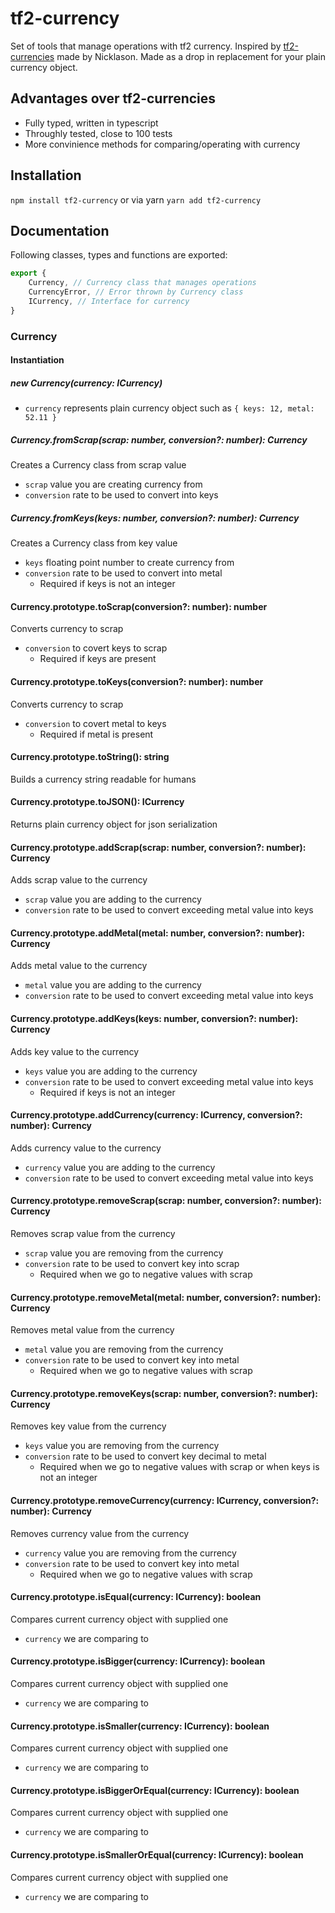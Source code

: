 # tf2-currency
Set of tools that manage operations with tf2 currency. Inspired by [tf2-currencies](https://github.com/Nicklason/node-tf2-currencies) made by Nicklason. Made as a drop in replacement for your plain currency object.

## Advantages over tf2-currencies
- Fully typed, written in typescript
- Throughly tested, close to 100 tests
- More convinience methods for comparing/operating with currency

## Installation
`npm install tf2-currency` or via yarn `yarn add tf2-currency`

## Documentation

Following classes, types and functions are exported:
```ts
export {
    Currency, // Currency class that manages operations
    CurrencyError, // Error thrown by Currency class
    ICurrency, // Interface for currency
}
```

### Currency
#### Instantiation
##### new Currency(currency: ICurrency)
- `currency` represents plain currency object such as `{ keys: 12, metal: 52.11 }`

##### Currency.fromScrap(scrap: number, conversion?: number): Currency
Creates a Currency class from scrap value
- `scrap` value you are creating currency from
- `conversion` rate to be used to convert into keys

##### Currency.fromKeys(keys: number, conversion?: number): Currency
Creates a Currency class from key value
- `keys` floating point number to create currency from
- `conversion` rate to be used to convert into metal
    - Required if keys is not an integer

#### Currency.prototype.toScrap(conversion?: number): number
Converts currency to scrap
- `conversion` to covert keys to scrap
    - Required if keys are present

#### Currency.prototype.toKeys(conversion?: number): number
Converts currency to scrap
- `conversion` to covert metal to keys
    - Required if metal is present

#### Currency.prototype.toString(): string
Builds a currency string readable for humans

#### Currency.prototype.toJSON(): ICurrency
Returns plain currency object for json serialization

#### Currency.prototype.addScrap(scrap: number, conversion?: number): Currency
Adds scrap value to the currency
- `scrap` value you are adding to the currency
- `conversion` rate to be used to convert exceeding metal value into keys

#### Currency.prototype.addMetal(metal: number, conversion?: number): Currency
Adds metal value to the currency
- `metal` value you are adding to the currency
- `conversion` rate to be used to convert exceeding metal value into keys

#### Currency.prototype.addKeys(keys: number, conversion?: number): Currency
Adds key value to the currency
- `keys` value you are adding to the currency
- `conversion` rate to be used to convert exceeding metal value into keys
    - Required if keys is not an integer

#### Currency.prototype.addCurrency(currency: ICurrency, conversion?: number): Currency
Adds currency value to the currency
- `currency` value you are adding to the currency
- `conversion` rate to be used to convert exceeding metal value into keys

#### Currency.prototype.removeScrap(scrap: number, conversion?: number): Currency
Removes scrap value from the currency
- `scrap` value you are removing from the currency
- `conversion` rate to be used to convert key into scrap
    - Required when we go to negative values with scrap

#### Currency.prototype.removeMetal(metal: number, conversion?: number): Currency
Removes metal value from the currency
- `metal` value you are removing from the currency
- `conversion` rate to be used to convert key into metal
    - Required when we go to negative values with scrap

#### Currency.prototype.removeKeys(scrap: number, conversion?: number): Currency
Removes key value from the currency
- `keys` value you are removing from the currency
- `conversion` rate to be used to convert key decimal to metal
    - Required when we go to negative values with scrap or when keys is not an integer

#### Currency.prototype.removeCurrency(currency: ICurrency, conversion?: number): Currency
Removes currency value from the currency
- `currency` value you are removing from the currency
- `conversion` rate to be used to convert key into metal
    - Required when we go to negative values with scrap

#### Currency.prototype.isEqual(currency: ICurrency): boolean
Compares current currency object with supplied one
- `currency` we are comparing to

#### Currency.prototype.isBigger(currency: ICurrency): boolean
Compares current currency object with supplied one
- `currency` we are comparing to

#### Currency.prototype.isSmaller(currency: ICurrency): boolean
Compares current currency object with supplied one
- `currency` we are comparing to

#### Currency.prototype.isBiggerOrEqual(currency: ICurrency): boolean
Compares current currency object with supplied one
- `currency` we are comparing to

#### Currency.prototype.isSmallerOrEqual(currency: ICurrency): boolean
Compares current currency object with supplied one
- `currency` we are comparing to
